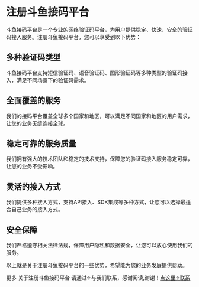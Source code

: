 # 注册斗鱼接码平台

斗鱼接码平台是一个专业的网络验证码平台，为用户提供稳定、快速、安全的验证码接入服务。注册斗鱼接码平台，您可以享受到以下优势：

## 多种验证码类型

斗鱼接码平台支持短信验证码、语音验证码、图形验证码等多种类型的验证码接入，满足不同场景下的验证码需求。

## 全面覆盖的服务

我们的接码平台覆盖全球多个国家和地区，可以满足不同国家和地区的用户需求，让您的业务无缝连接全球。

## 稳定可靠的服务质量

我们拥有强大的技术团队和稳定的技术支持，保障您的验证码接入服务稳定可靠，让您的业务不受影响。

## 灵活的接入方式

我们提供多种接入方式，支持API接入、SDK集成等多种方式，让您可以选择最适合自己业务的接入方式。

## 安全保障

我们严格遵守相关法律法规，保障用户隐私和数据安全，让您可以放心使用我们的服务。

以上就是关于注册斗鱼接码平台的一些优势，希望能为您的业务发展提供帮助。

更多 关于注册斗鱼接码平台 请通过✈与我们联系，感谢阅读,谢谢！[点这里✈联系](https://add.k02.cc)